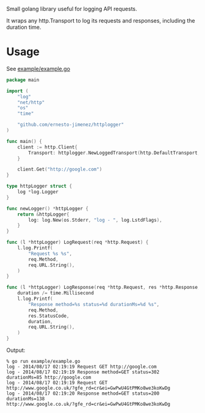 Small golang library useful for logging API requests.

It wraps any http.Transport to log its requests and responses,
including the duration time.

# Usage

See [example/example.go](example/example.go)

```go
package main

import (
	"log"
	"net/http"
	"os"
	"time"

	"github.com/ernesto-jimenez/httplogger"
)

func main() {
	client := http.Client{
		Transport: httplogger.NewLoggedTransport(http.DefaultTransport, newLogger()),
	}

	client.Get("http://google.com")
}

type httpLogger struct {
	log *log.Logger
}

func newLogger() *httpLogger {
	return &httpLogger{
		log: log.New(os.Stderr, "log - ", log.LstdFlags),
	}
}

func (l *httpLogger) LogRequest(req *http.Request) {
	l.log.Printf(
		"Request %s %s",
		req.Method,
		req.URL.String(),
	)
}

func (l *httpLogger) LogResponse(req *http.Request, res *http.Response, err error, duration time.Duration) {
	duration /= time.Millisecond
	l.log.Printf(
		"Response method=%s status=%d durationMs=%d %s",
		req.Method,
		res.StatusCode,
		duration,
		req.URL.String(),
	)
}
```

Output:

```
% go run example/example.go
log - 2014/08/17 02:19:19 Request GET http://google.com
log - 2014/08/17 02:19:19 Response method=GET status=302
durationMs=85 http://google.com
log - 2014/08/17 02:19:19 Request GET
http://www.google.co.uk/?gfe_rd=cr&ei=GwPwU4GtPMKo8we3koKwDg
log - 2014/08/17 02:19:20 Response method=GET status=200
durationMs=138
http://www.google.co.uk/?gfe_rd=cr&ei=GwPwU4GtPMKo8we3koKwDg
```

